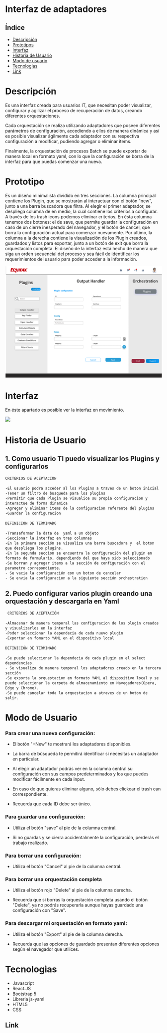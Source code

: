 # Interfaz de adaptadores 

## Índice

* [Descripción](#Interfaz-de-Apadatadores)
* [Prototipos](#prototipos)
* [Interfaz](#interfaz)
* [Historia de Usuario](#historia-de-usuario)
* [Modo de usuario](#modo-de-usuario)
* [Tecnologias](#tecnologias)
* [Link](#link)
 
# Descripción

Es una interfaz creada para usuarios IT, que necesitan poder visualizar, configurar y agilizar el proceso de recuperación de datos, creando diferentes orquestaciones. 
 
Cada orquestación se realiza utilizando adaptadores que poseen diferentes parámetros de configuración, accediendo a ellos de manera dinámica y así es posible visualizar ágilmente cada adaptador con su respectiva configuración a modificar, pudiendo agregar o eliminar ítems.
 
Finalmente, la orquestación de procesos Batch se puede exportar de manera local en formato yaml, con lo que la configuración se borra de la interfaz para que puedas comenzar una nueva. 

# Prototipo

Es un diseño minimalista dividido en tres secciones. La columna principal contiene los Plugin, que se mostrarán al interactuar con el botón "new", junto a una barra buscadora que filtra. Al elegir el primer adaptador, se despliega columna de en medio, la cual contiene los criterios a configurar. A través de los trash icons podemos eliminar criterios. En ésta columna tenemos dos botones: el de save, que permite guardar la configuración en caso de un cierre inesperado del navegador, y el botón de cancel, que borra la configuración actual para comenzar nuevamente.  Por último, la columna a la derecha contiene la visualización de los Plugin creados, guardados y listos para exportar, junto a un botón de exit que borra la orquestación completa. 
El diseño de la interfaz está hecho de manera que siga un orden secuencial del proceso y sea fácil de identificar los requerimientos del usuario para poder acceder a la información.

![Prototipo](./src/assets/Desktop(2).png)

# Interfaz

En éste apartado es posible ver la interfaz en movimiento.

<img src= "image.gif" ></img>

# Historia de Usuario
 
## 1. Como usuario TI puedo visualizar los Plugins y configurarlos
   
    CRITERIOS DE ACEPTACIÓN

    -El usuario podra acceder al los Plugins a traves de un boton inicial
    -Tener un filtro de busqueda para los plugins 
    -Permitir que cada Plugin se visualice su propia configuracion y interactue de forma dinamica
    -Agregar y eliminar items de la configuracion referente del plugins
    -Guardar la configuracion

    DEFINICIÓN DE TERMINADO

    -Transaformar la data de  yaml a un objeto
    -Seccionar la interfaz en tres columnas
    -En la primera sección se visualiza una barra buscadora y  el boton que despliega los plugins.
    -En la segunda seccion se encuentra la configuración del plugin en formato de formulario, dependiendo del que haya sido seleccionado
    -Se borran y agregar items a la sección de configuración con el parametro correpondiente.
    - Se vacia la configuración con un boton de cancelar
    - Se envia la configuracion a la siguiente sección orchestration 



## 2. Puedo configurar varios plugin creando una orquestación y descargarla en Yaml 

     CRITERIOS DE ACEPTACIÓN

    -Almacenar de manera temporal las configuracion de los plugin creados y visualizarlos en la interfaz
    -Poder seleccionar la dependecia de cada nuevo plugin 
    -Exportar en fomarto YAML en el dispositivo local

    DEFINICIÓN DE TERMINADO

    -Se puede seleccionar la dependecia de cada plugin en el select dependencies.
    - Se visualiza de manera temporal los adaptadores creado en la tercera sección
    -Se exporta la orquestacion en formato YAML al dispositivo local y se puede seleccionar la carpeta de almacenamiento en Navegadores(Opera, Edge y Chrome).
    -Se puede cancelar toda la orquestacion a atraves de un boton de salir. 

# Modo de Usuario 


### Para crear una nueva configuración: 

- El botón "+New" te mostrará los adaptadores disponibles. 

- La barra de búsqueda te permitirá identificar si necesitas un adaptador en particular. 

- Al elegir un adaptador podrás ver en la columna central su configuración con sus campos predeterminados y los que puedes modificar fácilmente en cada input. 

- En caso de que quieras eliminar alguno, sólo debes clickear el trash can correspondiente. 

- Recuerda que cada ID debe ser único.


### Para guardar una configuración: 

- Utiliza el botón "save" al pie de la columna central.

- Si no guardas y se cierra accidentalmente la configuración, perderás el trabajo realizado. 

### Para borrar una configuración: 

- Utiliza el botón "Cancel" al pie de la columna central. 

### Para borrar una orquestación completa

- Utiliza el botón rojo "Delete" al pie de la  columna derecha. 

- Recuerda que si borras la orquestación completa usando el botón "Delete", ya no podrás recuperarla aunque hayas guardado una configuración con "Save". 

### Para descargar mi orquestación en formato yaml: 

- Utiliza el botón "Export" al pie de la columna derecha. 

- Recuerda que las opciones de guardado presentan diferentes opciones según el navegador que utilices. 



# Tecnologias  
- Javascript
- React.JS
- Bootstrap 5
- Libreria js-yaml
- HTML5 
- CSS

## Link


